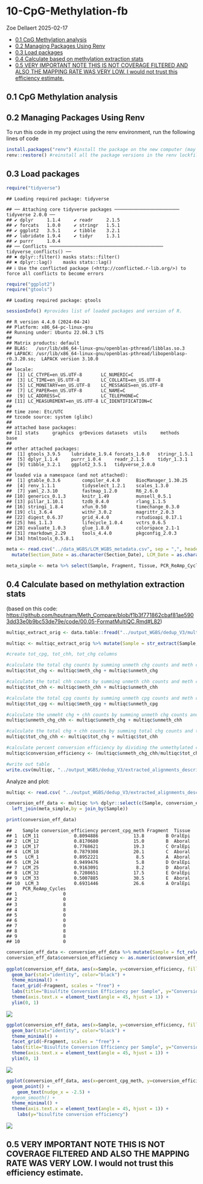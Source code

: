 10-CpG-Methylation-fb
================
Zoe Dellaert
2025-02-17

- [0.1 CpG Methylation analysis](#01-cpg-methylation-analysis)
- [0.2 Managing Packages Using Renv](#02-managing-packages-using-renv)
- [0.3 Load packages](#03-load-packages)
- [0.4 Calculate based on methylation extraction
  stats](#04-calculate-based-on-methylation-extraction-stats)
- [0.5 VERY IMPORTANT NOTE THIS IS NOT COVERAGE FILTERED AND ALSO THE
  MAPPING RATE WAS VERY LOW. I would not trust this efficiency
  estimate.](#05-very-important-note-this-is-not-coverage-filtered-and-also-the-mapping-rate-was-very-low-i-would-not-trust-this-efficiency-estimate)

## 0.1 CpG Methylation analysis

## 0.2 Managing Packages Using Renv

To run this code in my project using the renv environment, run the
following lines of code

``` r
install.packages("renv") #install the package on the new computer (may not be necessary if renv bootstraps itself as expected)
renv::restore() #reinstall all the package versions in the renv lockfile
```

## 0.3 Load packages

``` r
require("tidyverse")
```

    ## Loading required package: tidyverse

    ## ── Attaching core tidyverse packages ──────────────────────── tidyverse 2.0.0 ──
    ## ✔ dplyr     1.1.4     ✔ readr     2.1.5
    ## ✔ forcats   1.0.0     ✔ stringr   1.5.1
    ## ✔ ggplot2   3.5.1     ✔ tibble    3.2.1
    ## ✔ lubridate 1.9.4     ✔ tidyr     1.3.1
    ## ✔ purrr     1.0.4     
    ## ── Conflicts ────────────────────────────────────────── tidyverse_conflicts() ──
    ## ✖ dplyr::filter() masks stats::filter()
    ## ✖ dplyr::lag()    masks stats::lag()
    ## ℹ Use the conflicted package (<http://conflicted.r-lib.org/>) to force all conflicts to become errors

``` r
require("ggplot2")
require("gtools")
```

    ## Loading required package: gtools

``` r
sessionInfo() #provides list of loaded packages and version of R.
```

    ## R version 4.4.0 (2024-04-24)
    ## Platform: x86_64-pc-linux-gnu
    ## Running under: Ubuntu 22.04.3 LTS
    ## 
    ## Matrix products: default
    ## BLAS:   /usr/lib/x86_64-linux-gnu/openblas-pthread/libblas.so.3 
    ## LAPACK: /usr/lib/x86_64-linux-gnu/openblas-pthread/libopenblasp-r0.3.20.so;  LAPACK version 3.10.0
    ## 
    ## locale:
    ##  [1] LC_CTYPE=en_US.UTF-8       LC_NUMERIC=C              
    ##  [3] LC_TIME=en_US.UTF-8        LC_COLLATE=en_US.UTF-8    
    ##  [5] LC_MONETARY=en_US.UTF-8    LC_MESSAGES=en_US.UTF-8   
    ##  [7] LC_PAPER=en_US.UTF-8       LC_NAME=C                 
    ##  [9] LC_ADDRESS=C               LC_TELEPHONE=C            
    ## [11] LC_MEASUREMENT=en_US.UTF-8 LC_IDENTIFICATION=C       
    ## 
    ## time zone: Etc/UTC
    ## tzcode source: system (glibc)
    ## 
    ## attached base packages:
    ## [1] stats     graphics  grDevices datasets  utils     methods   base     
    ## 
    ## other attached packages:
    ##  [1] gtools_3.9.5    lubridate_1.9.4 forcats_1.0.0   stringr_1.5.1  
    ##  [5] dplyr_1.1.4     purrr_1.0.4     readr_2.1.5     tidyr_1.3.1    
    ##  [9] tibble_3.2.1    ggplot2_3.5.1   tidyverse_2.0.0
    ## 
    ## loaded via a namespace (and not attached):
    ##  [1] gtable_0.3.6        compiler_4.4.0      BiocManager_1.30.25
    ##  [4] renv_1.1.1          tidyselect_1.2.1    scales_1.3.0       
    ##  [7] yaml_2.3.10         fastmap_1.2.0       R6_2.6.0           
    ## [10] generics_0.1.3      knitr_1.49          munsell_0.5.1      
    ## [13] pillar_1.10.1       tzdb_0.4.0          rlang_1.1.5        
    ## [16] stringi_1.8.4       xfun_0.50           timechange_0.3.0   
    ## [19] cli_3.6.4           withr_3.0.2         magrittr_2.0.3     
    ## [22] digest_0.6.37       grid_4.4.0          rstudioapi_0.17.1  
    ## [25] hms_1.1.3           lifecycle_1.0.4     vctrs_0.6.5        
    ## [28] evaluate_1.0.3      glue_1.8.0          colorspace_2.1-1   
    ## [31] rmarkdown_2.29      tools_4.4.0         pkgconfig_2.0.3    
    ## [34] htmltools_0.5.8.1

``` r
meta <- read.csv("../data_WGBS/LCM_WGBS_metadata.csv", sep = ",", header = TRUE) %>%
  mutate(Section_Date = as.character(Section_Date), LCM_Date = as.character(LCM_Date),DNA_Extraction_Date = as.character(DNA_Extraction_Date))

meta_simple <- meta %>% select(Sample, Fragment, Tissue, PCR_ReAmp_Cycles)
```

## 0.4 Calculate based on methylation extraction stats

(based on this code:
<https://github.com/hputnam/Meth_Compare/blob/f1b3f771862cbaf81ae5903dd33e0b9bc53de79e/code/00.05-FormatMultiQC.Rmd#L82>)

``` r
multiqc_extract_orig <- data.table::fread("../output_WGBS/dedup_V3/multiqc_data/multiqc_bismark_methextract.txt", header = TRUE, sep = "\t", stringsAsFactors = FALSE)

multiqc <- multiqc_extract_orig %>% mutate(Sample = str_extract(Sample, "LCM_\\d+"))

#create tot_cpg, tot_chh, tot_chg columns

#calculate the total chg counts by summing unmeth chg counts and meth chg counts
multiqc$tot_chg <- multiqc$meth_chg + multiqc$unmeth_chg

#calculate the total chh counts by summing unmeth chh counts and meth chh counts
multiqc$tot_chh <- multiqc$meth_chh + multiqc$unmeth_chh

#calculate the total cpg counts by summing unmeth cpg counts and meth cpg counts
multiqc$tot_cpg <- multiqc$meth_cpg + multiqc$unmeth_cpg

#calculate the unmeht chg + chh counts by summing unmeth chg counts and unmeth chh counts
multiqc$unmeth_chg_chh <- multiqc$unmeth_chg + multiqc$unmeth_chh

#calculate the total chg + chh counts by summing total chg counts and total chh counts
multiqc$tot_chg_chh <- multiqc$tot_chg + multiqc$tot_chh

#calculate percent conversion efficiency by dividing the unmethylated chg + chh counts by the total (meth + unmeth) chg + chh counts
multiqc$conversion_efficiency <- (multiqc$unmeth_chg_chh/multiqc$tot_chg_chh)

#write out table
write.csv(multiqc, "../output_WGBS/dedup_V3/extracted_alignments_descriptive_stats.csv", row.names = FALSE, quote = FALSE)
```

Analyze and plot:

``` r
multiqc <- read.csv( "../output_WGBS/dedup_V3/extracted_alignments_descriptive_stats.csv", sep = ",", header = TRUE) 

conversion_eff_data <- multiqc %>% dplyr::select(c(Sample, conversion_efficiency,percent_cpg_meth)) %>%
  left_join(meta_simple,by = join_by(Sample)) 

print(conversion_eff_data)
```

    ##    Sample conversion_efficiency percent_cpg_meth Fragment  Tissue
    ## 1  LCM_11             0.8094886             13.8        B OralEpi
    ## 2  LCM_12             0.8170680             15.0        B  Aboral
    ## 3  LCM_17             0.7768621             19.3        C OralEpi
    ## 4  LCM_18             0.7879308             20.1        C  Aboral
    ## 5   LCM_1             0.8952221              8.5        A  Aboral
    ## 6  LCM_24             0.9499476              5.8        D OralEpi
    ## 7  LCM_25             0.9163091              8.2        D  Aboral
    ## 8  LCM_32             0.7208651             17.5        E OralEpi
    ## 9  LCM_33             0.5007885             30.5        E  Aboral
    ## 10  LCM_3             0.6931446             26.6        A OralEpi
    ##    PCR_ReAmp_Cycles
    ## 1                 0
    ## 2                 0
    ## 3                 8
    ## 4                 8
    ## 5                 0
    ## 6                 0
    ## 7                 0
    ## 8                 8
    ## 9                 8
    ## 10                0

``` r
conversion_eff_data <- conversion_eff_data %>% mutate(Sample = fct_relevel(Sample, conversion_eff_data$Sample[mixedorder(conversion_eff_data$Sample)])) 
conversion_eff_data$conversion_efficiency <- as.numeric(conversion_eff_data$conversion_efficiency)
  
ggplot(conversion_eff_data, aes(x=Sample, y=conversion_efficiency, fill=Tissue)) +
  geom_bar(stat="identity", color="black") +
  theme_minimal() +
  facet_grid(~Fragment, scales = "free") +
  labs(title="Bisulfite Conversion Efficiency per Sample", y="Conversion Efficiency", x="Sample") +
  theme(axis.text.x = element_text(angle = 45, hjust = 1)) +
  ylim(0, 1) 
```

![](10-CpG-Methylation-bismark_files/figure-gfm/unnamed-chunk-4-1.png)<!-- -->

``` r
ggplot(conversion_eff_data, aes(x=Sample, y=conversion_efficiency, fill=PCR_ReAmp_Cycles)) +
  geom_bar(stat="identity", color="black") +
  theme_minimal() +
  facet_grid(~Fragment, scales = "free") +
  labs(title="Bisulfite Conversion Efficiency per Sample", y="Conversion Efficiency", x="Sample") +
  theme(axis.text.x = element_text(angle = 45, hjust = 1)) +
  ylim(0, 1) 
```

![](10-CpG-Methylation-bismark_files/figure-gfm/unnamed-chunk-4-2.png)<!-- -->

``` r
ggplot(conversion_eff_data, aes(x=percent_cpg_meth, y=conversion_efficiency, color=Fragment, label=Sample)) +
  geom_point() +
    geom_text(nudge_x = -2.5) + 
  #geom_smooth() +
  theme_minimal() +
  theme(axis.text.x = element_text(angle = 45, hjust = 1)) +
    labs(y="bisulfite conversion efficiency")
```

![](10-CpG-Methylation-bismark_files/figure-gfm/unnamed-chunk-4-3.png)<!-- -->

## 0.5 VERY IMPORTANT NOTE THIS IS NOT COVERAGE FILTERED AND ALSO THE MAPPING RATE WAS VERY LOW. I would not trust this efficiency estimate.
